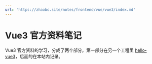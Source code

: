 ```yaml
---
url: 'https://zhaobc.site/notes/frontend/vue/vue3/index.md'
---
```

# Vue3 官方资料笔记

Vue3 官方资料的学习，分成了两个部分，第一部分在另一个工程里 [hello-vue3](https://github.com/FuckDoctors/hello-vue3)，后面的在本站内记录。
